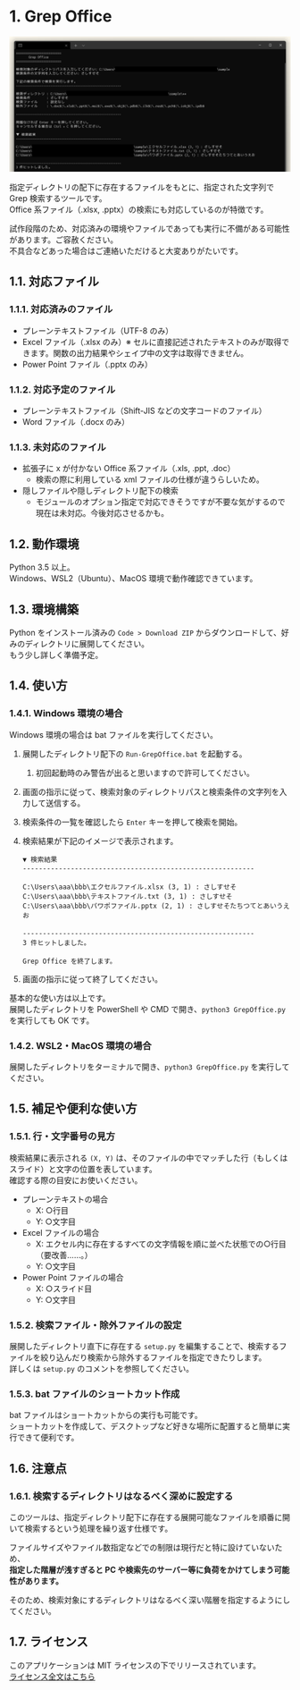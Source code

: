 
# 1. Grep Office

![イメージ図](images/kv.png)

指定ディレクトリの配下に存在するファイルをもとに、指定された文字列で Grep 検索するツールです。  
Office 系ファイル（.xlsx, .pptx）の検索にも対応しているのが特徴です。

試作段階のため、対応済みの環境やファイルであっても実行に不備がある可能性があります。ご容赦ください。  
不具合などあった場合はご連絡いただけると大変ありがたいです。

## 1.1. 対応ファイル

### 1.1.1. 対応済みのファイル

- プレーンテキストファイル（UTF-8 のみ）
- Excel ファイル（.xlsx のみ）※ セルに直接記述されたテキストのみが取得できます。関数の出力結果やシェイプ中の文字は取得できません。
- Power Point ファイル（.pptx のみ）

### 1.1.2. 対応予定のファイル

- プレーンテキストファイル（Shift-JIS などの文字コードのファイル）
- Word ファイル（.docx のみ）

### 1.1.3. 未対応のファイル

- 拡張子に x が付かない Office 系ファイル（.xls, .ppt, .doc）
  - 検索の際に利用している xml ファイルの仕様が違うらしいため。
- 隠しファイルや隠しディレクトリ配下の検索
  - モジュールのオプション指定で対応できそうですが不要な気がするので現在は未対応。今後対応させるかも。

## 1.2. 動作環境

Python 3.5 以上。  
Windows、WSL2（Ubuntu）、MacOS 環境で動作確認できています。

## 1.3. 環境構築

Python をインストール済みの
`Code > Download ZIP` からダウンロードして、好みのディレクトリに展開してください。  
もう少し詳しく準備予定。  

## 1.4. 使い方

### 1.4.1. Windows 環境の場合

Windows 環境の場合は bat ファイルを実行してください。

1. 展開したディレクトリ配下の `Run-GrepOffice.bat` を起動する。
   1. 初回起動時のみ警告が出ると思いますので許可してください。
2. 画面の指示に従って、検索対象のディレクトリパスと検索条件の文字列を入力して送信する。
3. 検索条件の一覧を確認したら `Enter` キーを押して検索を開始。
4. 検索結果が下記のイメージで表示されます。

    ```text
    ▼ 検索結果
    ----------------------------------------------------------

    C:\Users\aaa\bbb\エクセルファイル.xlsx (3, 1) : さしすせそ
    C:\Users\aaa\bbb\テキストファイル.txt (3, 1) : さしすせそ
    C:\Users\aaa\bbb\パワポファイル.pptx (2, 1) : さしすせそたちつてとあいうえお

    ----------------------------------------------------------
    3 件ヒットしました。

    Grep Office を終了します。
    ```

5. 画面の指示に従って終了してください。

基本的な使い方は以上です。  
展開したディレクトリを PowerShell や CMD で開き、`python3 GrepOffice.py` を実行しても OK です。

### 1.4.2. WSL2・MacOS 環境の場合

展開したディレクトリをターミナルで開き、`python3 GrepOffice.py` を実行してください。

## 1.5. 補足や便利な使い方

### 1.5.1. 行・文字番号の見方

検索結果に表示される `(X, Y)` は、そのファイルの中でマッチした行（もしくはスライド）と文字の位置を表しています。  
確認する際の目安にお使いください。

- プレーンテキストの場合
  - X: ○行目
  - Y: ○文字目
- Excel ファイルの場合
  - X: エクセル内に存在するすべての文字情報を順に並べた状態での○行目（要改善……。）
  - Y: ○文字目
- Power Point ファイルの場合
  - X: ○スライド目
  - Y: ○文字目

### 1.5.2. 検索ファイル・除外ファイルの設定

展開したディレクトリ直下に存在する `setup.py` を編集することで、検索するファイルを絞り込んだり検索から除外するファイルを指定できたりします。  
詳しくは `setup.py` のコメントを参照してください。

### 1.5.3. bat ファイルのショートカット作成

bat ファイルはショートカットからの実行も可能です。  
ショートカットを作成して、デスクトップなど好きな場所に配置すると簡単に実行できて便利です。

## 1.6. 注意点

### 1.6.1. 検索するディレクトリはなるべく深めに設定する

このツールは、指定ディレクトリ配下に存在する展開可能なファイルを順番に開いて検索するという処理を繰り返す仕様です。

ファイルサイズやファイル数指定などでの制限は現行だと特に設けていないため、  
**指定した階層が浅すぎると PC や検索先のサーバー等に負荷をかけてしまう可能性があります。**

そのため、検索対象にするディレクトリはなるべく深い階層を指定するようにしてください。

## 1.7. ライセンス

このアプリケーションは MIT ライセンスの下でリリースされています。  
[ライセンス全文はこちら](#)
